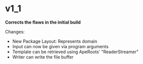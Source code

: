 ﻿
# v1_1

**Corrects the flaws in the initial build**

 Changes:
   - New Package Layout: Represents domain
   - Input can now be given via program arguments
   - Template can be retrieved using ApeRoots' "ReaderStreamer"
   - Writer can write the file buffer
